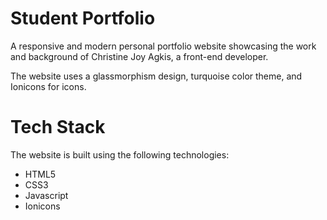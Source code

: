 # Student Portfolio
A responsive and modern personal portfolio website showcasing the work and background of Christine Joy Agkis, a front-end developer. <br>

The website uses a glassmorphism design, turquoise color theme, and Ionicons for icons.

# Tech Stack
The website is built using the following technologies:

- HTML5
- CSS3
- Javascript
- Ionicons
